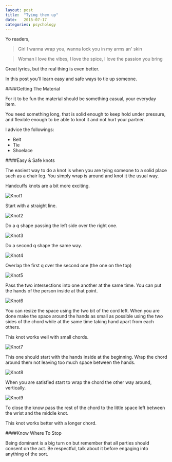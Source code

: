 ```yaml
---
layout: post
title:  "Tying them up"
date:   2015-07-17
categories: psychology
---
```


Yo readers,


> Girl I wanna wrap you, wanna lock you in my arms an' skin

> Woman I love the vibes, I love the spice, I love the passion you bring


Great lyrics, but the real thing is even better.

In this post you'll learn easy and safe ways to tie up someone.


####Getting The Material


For it to be fun the material should be something casual, your everyday item.

You need something long, that is solid enough to keep hold under pressure, and
flexible enough to be able to knot it and not hurt your partner.

I advice the followings:

* Belt
* Tie
* Shoelace


####Easy & Safe knots


The easiest way to do a knot is when you are tying someone to a solid place such
as a chair leg. You simply wrap is around and knot it the usual way.


Handcuffs knots are a bit more exciting.


![Knot1]({{site.baseurl}}/assets/knots/knot1.jpg)  


Start with a straight line.


![Knot2]({{site.baseurl}}/assets/knots/knot2.jpg)  


Do a q shape passing the left side over the right one.


![Knot3]({{site.baseurl}}/assets/knots/knot3.jpg)  


Do a second q shape the same way.


![Knot4]({{site.baseurl}}/assets/knots/knot4.jpg)  


Overlap the first q over the second one (the one on the top)


![Knot5]({{site.baseurl}}/assets/knots/knot5.jpg)  


Pass the two intersections into one another at the same time.
You can put the hands of the person inside at that point.


![Knot6]({{site.baseurl}}/assets/knots/knot6.jpg)  


You can resize the space using the two bit of the cord left.
When you are done make the space around the hands as small as possible using the
two sides of the chord while at the same time taking hand apart from each others.


This knot works well with small chords.


![Knot7]({{site.baseurl}}/assets/knots/knot7.jpg)  


This one should start with the hands inside at the beginning.
Wrap the chord around them not leaving too much space between the hands.


![Knot8]({{site.baseurl}}/assets/knots/knot8.jpg)  


When you are satisfied start to wrap the chord the other way around, vertically.


![Knot9]({{site.baseurl}}/assets/knots/knot9.jpg)  

To close the know pass the rest of the chord to the little space left between
the wrist and the middle knot.


This knot works better with a longer chord.


####Know Where To Stop


Being dominant is a big turn on but remember that all parties should consent on
the act. Be respectful, talk about it before engaging into anything of the sort.
